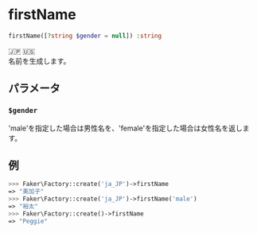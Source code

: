 # firstName
```php
firstName([?string $gender = null]) :string
```
:jp: :us:  
名前を生成します。

## パラメータ
### `$gender`
'male'を指定した場合は男性名を、'female'を指定した場合は女性名を返します。

## 例
```php
>>> Faker\Factory::create('ja_JP')->firstName
=> "美加子"
>>> Faker\Factory::create('ja_JP')->firstName('male')
=> "裕太"
>>> Faker\Factory::create()->firstName
=> "Peggie"
```

